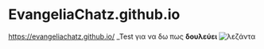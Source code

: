 # EvangeliaChatz.github.io
https://evangeliachatz.github.io/
_Test για να δω πως **δουλεύει**
![λεζάντα](file:///Users/evangeliachatzilygeroudi/Desktop/%CE%A3%CF%84%CE%B9%CE%B3%CE%BC%CE%B9%CE%BF%CC%81%CF%84%CF%85%CF%80%CE%BF%202022-10-08,%203.35.27%20%CE%BC%CE%BC.png)
